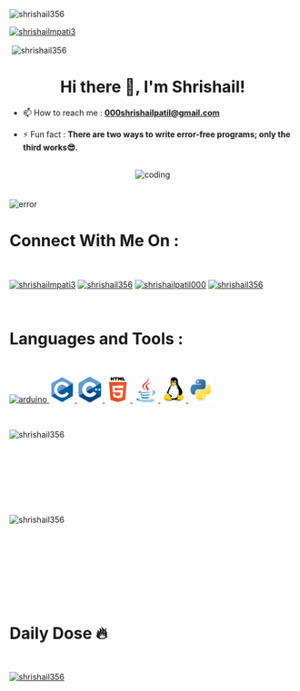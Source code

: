 <p align="left"> <img src="https://komarev.com/ghpvc/?username=shrishail356&label=Profile%20views&color=0e75b6&style=flat" alt="shrishail356" /> </p>


<p align="left"> <a href="https://twitter.com/shrishailmpati3" target="blank"><img src="https://img.shields.io/twitter/follow/shrishailmpati3?logo=twitter&style=for-the-badge" alt="shrishailmpati3" /></a> </p>



<p>&nbsp;<img align="center" src="https://github-readme-stats.vercel.app/api?username=shrishail356&show_icons=true&locale=en" alt="shrishail356" /></p>

<h1 align="center">Hi there 👋, I'm Shrishail!</h1>



- 📫 How to reach me : **000shrishailpatil@gmail.com**

- ⚡ Fun fact :  **There are two ways to write error-free programs; only the third works😎.**
<br>
<center><img alt="coding" width="500"  src="https://media.tenor.com/JPX5iWzkrfQAAAAS/akudama-drive-anime.gif"></center>
<br>
<br>
<img align="center" alt="error" width="300"  src="https://cdn.dribbble.com/users/4047034/screenshots/9176275/media/b40e0d6c115634a62ec51c9b68a16f3f.gif">
<h1 align="left">Connect With Me On : </h1>
<br>
<p align="left">
<a href="https://twitter.com/shrishailmpati3" target="blank"><img align="center" src="https://raw.githubusercontent.com/rahuldkjain/github-profile-readme-generator/master/src/images/icons/Social/twitter.svg" alt="shrishailmpati3" height="45" width="55" /></a>
<a href="https://github.com/shrishail356" target="blank"><img align="center" src="https://raw.githubusercontent.com/rahuldkjain/github-profile-readme-generator/master/src/images/icons/Social/github.svg" alt="shrishail356" height="45" width="55" /></a>
<a href="https://instagram.com/shrishailpatil000" target="blank"><img align="center" src="https://raw.githubusercontent.com/rahuldkjain/github-profile-readme-generator/master/src/images/icons/Social/instagram.svg" alt="shrishailpatil000" height="45" width="55" /></a>
<a href="https://linkedin.com/in/shrishail356" target="blank"><img align="center" src="https://raw.githubusercontent.com/rahuldkjain/github-profile-readme-generator/master/src/images/icons/Social/linked-in-alt.svg" alt="shrishail356" height="45" width="55" /></a>
</p>
<br>
<h1 align="left">Languages and Tools : </h1>
<br>
<p align="left"> <a href="https://www.arduino.cc/" target="_blank" rel="noreferrer"> <img src="https://cdn.worldvectorlogo.com/logos/arduino-1.svg" alt="arduino" width="45" height="45"/> </a> <a href="https://www.cprogramming.com/" target="_blank" rel="noreferrer"> <img src="https://raw.githubusercontent.com/devicons/devicon/master/icons/c/c-original.svg" alt="c" width="45" height="45"/> </a> <a href="https://www.w3schools.com/cpp/" target="_blank" rel="noreferrer"> <img src="https://raw.githubusercontent.com/devicons/devicon/master/icons/cplusplus/cplusplus-original.svg" alt="cplusplus" width="45" height="45"/> </a> <a href="https://www.w3.org/html/" target="_blank" rel="noreferrer"> <img src="https://raw.githubusercontent.com/devicons/devicon/master/icons/html5/html5-original-wordmark.svg" alt="html5" width="45" height="45"/> </a> <a href="https://www.java.com" target="_blank" rel="noreferrer"> <img src="https://raw.githubusercontent.com/devicons/devicon/master/icons/java/java-original.svg" alt="java" width="45" height="45"/> </a> <a href="https://www.linux.org/" target="_blank" rel="noreferrer"> <img src="https://raw.githubusercontent.com/devicons/devicon/master/icons/linux/linux-original.svg" alt="linux" width="45" height="45"/> </a> <a href="https://www.python.org" target="_blank" rel="noreferrer"> <img src="https://raw.githubusercontent.com/devicons/devicon/master/icons/python/python-original.svg" alt="python" width="45" height="45"/> </a> </p>
<br>
<p><img align="left" src="https://github-readme-stats.vercel.app/api/top-langs?username=shrishail356&show_icons=true&locale=en&layout=compact" alt="shrishail356" /></p>
<br>
<br>
<br>
<br>
<br>
<br>
<br>
<br>

<p><img align="left" src="https://github-readme-streak-stats.herokuapp.com/?user=shrishail356&" alt="shrishail356" /></p>
<br>
<br>
<br>
<br>
<br>
<br>
<br>
<br>
<br>
<h1 align="left">Daily Dose 🔥 </h1>
<br>
<p align="left"> <a href="https://github.com/ryo-ma/github-profile-trophy"><img src="https://github-profile-trophy.vercel.app/?username=shrishail356" alt="shrishail356" /></a> </p>




